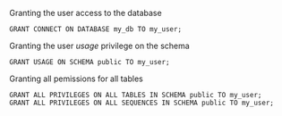 Granting the user access to the database
```
GRANT CONNECT ON DATABASE my_db TO my_user;
```
Granting the user _usage_ privilege on the schema
```
GRANT USAGE ON SCHEMA public TO my_user;
```
Granting all pemissions for all tables
```
GRANT ALL PRIVILEGES ON ALL TABLES IN SCHEMA public TO my_user;
GRANT ALL PRIVILEGES ON ALL SEQUENCES IN SCHEMA public TO my_user;
```
